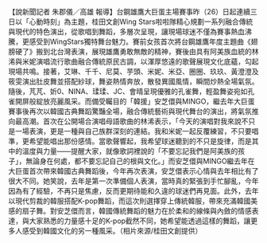 【說新聞記者 朱郡儀／高雄 報導】台鋼雄鷹大巨蛋主場賽事昨（26）日起連續三日以「心動時刻」為主題，桂田文創Wing Stars啦啦隊精心規劃一系列融合傳統與現代的特色演出，從歌唱到舞蹈，多層次呈現，讓現場球迷不僅為賽事熱血沸騰，更感受到WingStars獨特舞台魅力。賽前女孩首次將台鋼雄鷹年度主題曲《翅膀硬了》搬到北台灣表演，展現雄鷹勇敢無敵的精神，賽後由具有阿美族血統的林浠與米妮演唱流行歌曲融合傳統原民古調，以渾厚悠遠的歌聲展現文化底蘊，勾起現場共鳴。接著，艾琳、千千、尼莫、芋頭、米妮、米亞、圈圈、玖玖、黃澄澄及筱雯演出肚皮舞並搭配紗球，舞姿熱情奔放，散發異國風情，瞬間炒熱全場氣氛。隨後，芃芃、妡0、NINA、瑈瑈、JC、會晴呈現優雅的孔雀舞，輕盈舞姿宛如孔雀開屏般綻放亮麗風采。而備受矚目的「韓援」安芝儇與MINGO，繼去年大巨蛋賽事後再次以韓國古典舞蹈驚豔全場，融合傳統藝術與現代舞台的演出，將氣氛推向最高潮。首次在公開場合演唱母語歌曲的林浠表示，「今天的演唱對我來說不只是一場表演，更是一種與自己族群深刻的連結。我和米妮一起反覆練習，不只要唱準，更希望能唱出那份感情。當歌聲響起，我希望球迷聽到的不只是旋律，而是其中的溫度與力量——提醒大家，就像歌詞裡說的「不要忘記我們是阿美族的孩子」，無論身在何處，都不要忘記自己的根與文化。」而安芝儇與MINGO繼去年在大巨蛋首次帶來韓國古典舞蹈後，今年再次表演，安芝儇表示心情與去年相比有了很大不同。她笑說，去年是第一次準備個人表演，當時真的緊張到手忙腳亂，今年因為有了經驗，不再只是焦慮，反而更期待能和久違的球迷們再見面。此外，去年以現代剪裁的韓服搭配K-pop舞蹈，而這次則選擇穿上傳統韓服，帶來充滿韓國美感的扇子舞。對安芝儇而言，韓國傳統舞蹈的魅力在於柔和的線條與內斂的情感表達，與大家熟悉的力量感十足的K-pop截然不同，她希望能透過這樣的舞蹈，讓更多人感受到韓國文化的另一種風采。（相片來源/桂田文創提供）